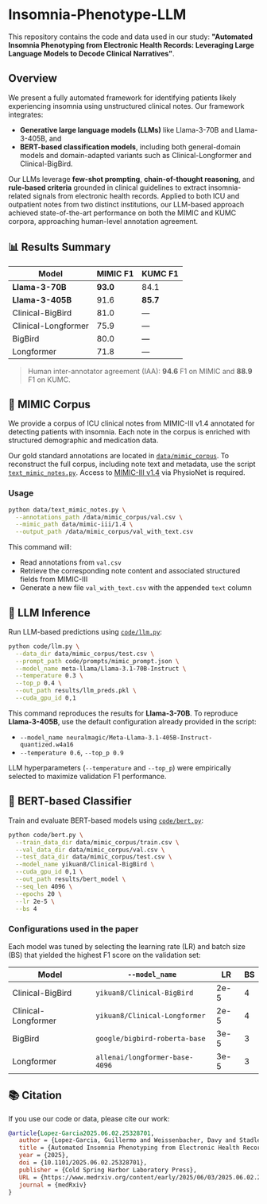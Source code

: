 # Insomnia-Phenotype-LLM
This repository contains the code and data used in our study: **"Automated Insomnia Phenotyping from Electronic Health Records: Leveraging Large Language Models to Decode Clinical Narratives"**.


## Overview
We present a fully automated framework for identifying patients likely experiencing insomnia using unstructured clinical notes. Our framework integrates:

* **Generative large language models (LLMs)** like Llama-3-70B and Llama-3-405B, and
* **BERT-based classification models**, including both general-domain models and domain-adapted variants such as Clinical-Longformer and Clinical-BigBird.

Our LLMs leverage **few-shot prompting**, **chain-of-thought reasoning**, and **rule-based criteria** grounded in clinical guidelines to extract insomnia-related signals from electronic health records. Applied to both ICU and outpatient notes from two distinct institutions, our LLM-based approach achieved state-of-the-art performance on both the MIMIC and KUMC corpora, approaching human-level annotation agreement.


## 📊 Results Summary

| Model               | MIMIC F1 | KUMC F1  |
| ------------------- | -------- | -------- |
| **Llama-3-70B**     | **93.0** | 84.1     |
| **Llama-3-405B**    | 91.6     | **85.7** |
| Clinical-BigBird    | 81.0     | —        |
| Clinical-Longformer | 75.9     | —        |
| BigBird             | 80.0     | —        |
| Longformer          | 71.8     | —        |

> Human inter-annotator agreement (IAA): **94.6** F1 on MIMIC and **88.9** F1 on KUMC.


## 🏥 MIMIC Corpus
We provide a corpus of ICU clinical notes from MIMIC-III v1.4 annotated for detecting patients with insomnia. Each note in the corpus is enriched with structured demographic and medication data.

Our gold standard annotations are located in [`data/mimic_corpus`](data/mimic_corpus). To reconstruct the full corpus, including note text and metadata, use the script [`text_mimic_notes.py`](data/text_mimic_notes.py). Access to [MIMIC-III v1.4](https://physionet.org/content/mimiciii/1.4/) via PhysioNet is required.

### Usage

```bash
python data/text_mimic_notes.py \
  --annotations_path /data/mimic_corpus/val.csv \
  --mimic_path data/mimic-iii/1.4 \
  --output_path /data/mimic_corpus/val_with_text.csv
```

This command will:

* Read annotations from `val.csv`
* Retrieve the corresponding note content and associated structured fields from MIMIC-III
* Generate a new file `val_with_text.csv` with the appended `text` column


## 🧠 LLM Inference
Run LLM-based predictions using [`code/llm.py`](code/llm.py):

```bash
python code/llm.py \
  --data_dir data/mimic_corpus/test.csv \
  --prompt_path code/prompts/mimic_prompt.json \
  --model_name meta-llama/Llama-3.1-70B-Instruct \
  --temperature 0.3 \
  --top_p 0.4 \
  --out_path results/llm_preds.pkl \
  --cuda_gpu_id 0,1
```

This command reproduces the results for **Llama-3-70B**. To reproduce **Llama-3-405B**, use the default configuration already provided in the script:

* `--model_name neuralmagic/Meta-Llama-3.1-405B-Instruct-quantized.w4a16`
* `--temperature 0.6`, `--top_p 0.9`

LLM hyperparameters (`--temperature` and `--top_p`) were empirically selected to maximize validation F1 performance.


## 🤖 BERT-based Classifier

Train and evaluate BERT-based models using [`code/bert.py`](code/bert.py):

```bash
python code/bert.py \
  --train_data_dir data/mimic_corpus/train.csv \
  --val_data_dir data/mimic_corpus/val.csv \
  --test_data_dir data/mimic_corpus/test.csv \
  --model_name yikuan8/Clinical-BigBird \
  --cuda_gpu_id 0,1 \
  --out_path results/bert_model \
  --seq_len 4096 \
  --epochs 20 \
  --lr 2e-5 \
  --bs 4
```

### Configurations used in the paper
Each model was tuned by selecting the learning rate (LR) and batch size (BS) that yielded the highest F1 score on the validation set:

| Model                | `--model_name`                 | LR   | BS |
| -------------------- | ------------------------------ | ---- | -- |
| Clinical-BigBird     | `yikuan8/Clinical-BigBird`     | 2e-5 | 4  |
| Clinical-Longformer  | `yikuan8/Clinical-Longformer` | 2e-5 | 4  |
| BigBird              | `google/bigbird-roberta-base`  | 3e-5 | 3  |
| Longformer           | `allenai/longformer-base-4096` | 3e-5 | 3  |


## 📚 Citation

If you use our code or data, please cite our work:

```bibtex
@article{Lopez-Garcia2025.06.02.25328701,
   author = {Lopez-Garcia, Guillermo and Weissenbacher, Davy and Stadler, Matthew and O{\textquoteright}Connor, Karen and Xu, Dongfang and Gryboski, Lauren and Heavens, Jared and Abu-el-Rub, Noor and Mazzotti, Diego R. and Chakravorty, Subhajit and Gonzalez-Hernandez, Graciela},
   title = {Automated Insomnia Phenotyping from Electronic Health Records: Leveraging Large Language Models to Decode Clinical Narratives},
   year = {2025},
   doi = {10.1101/2025.06.02.25328701},
   publisher = {Cold Spring Harbor Laboratory Press},
   URL = {https://www.medrxiv.org/content/early/2025/06/03/2025.06.02.25328701},
   journal = {medRxiv}
}
```

